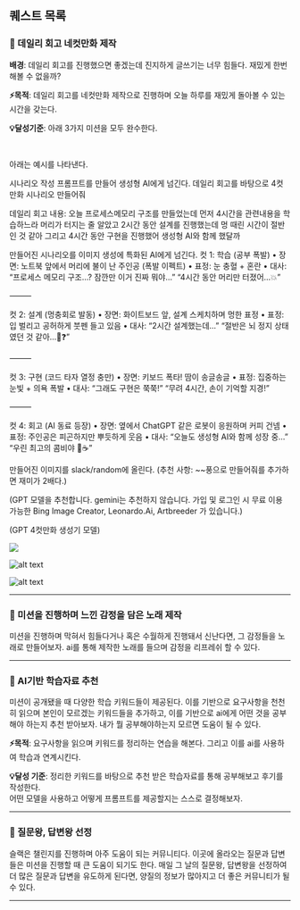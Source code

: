 ## 퀘스트 목록


### **:blue_book: 데일리 회고 네컷만화 제작**   

**배경**: 데일리 회고를 진행했으면 좋겠는데 진지하게 글쓰기는 너무 힘들다. 재밌게 한번 해볼 수 없을까?

**:zap:목적**: 데일리 회고를 네컷만화 제작으로 진행하며 오늘 하루를 재밌게 돌아볼 수 있는 시간을 갖는다.

**:bulb:달성기준**: 아래 3가지 미션을 모두 완수한다.   


<br>

아래는 예시를 나타낸다.

시나리오 작성 프롬프트를 만들어 생성형 AI에게 넘긴다.
데일리 회고를 바탕으로 4컷 만화 시나리오 만들어줘

데일리 회고 내용: 오늘 프로세스메모리 구조를 만들었는데 먼저 4시간을 관련내용을 학습하느라 머리가 터지는 줄 알았고 2시간 동안 설계를 진행했는데 멍 때린 시간이 절반인 것 같아 그리고 4시간 동안 구현을 진행했어 생성형 AI와 함께 했달까

만들어진 시나리오를 이미지 생성에 특화된 AI에게 넘긴다.
컷 1: 학습 (공부 폭발)
• 장면: 노트북 앞에서 머리에 불이 난 주인공 (폭발 이펙트)
• 표정: 눈 충혈 + 혼란
• 대사:
“프로세스 메모리 구조…? 잠깐만 이거 진짜 뭐야…”
“4시간 동안 머리만 터졌어…💥”

⸻

컷 2: 설계 (멍충회로 발동)
• 장면: 화이트보드 앞, 설계 스케치하며 멍한 표정
• 표정: 입 벌리고 공허하게 붓펜 들고 있음
• 대사:
“2시간 설계했는데…”
“절반은 뇌 정지 상태였던 것 같아…🧠❓”

⸻

컷 3: 구현 (코드 타자 열정 충만)
• 장면: 키보드 폭타! 땀이 송글송글
• 표정: 집중하는 눈빛 + 의욕 폭발
• 대사:
“그래도 구현은 쭉쭉!”
“무려 4시간, 손이 기억할 지경!”

⸻

컷 4: 회고 (AI 동료 등장)
• 장면: 옆에서 ChatGPT 같은 로봇이 응원하며 커피 건넴
• 표정: 주인공은 피곤하지만 뿌듯하게 웃음
• 대사:
“오늘도 생성형 AI와 함께 성장 중…”
“우린 최고의 콤비야 🤖☕”

만들어진 이미지를 slack/random에 올린다.
(추천 사항: ~~풍으로 만들어줘를 추가하면 재미가 2배다.)

(GPT 모델을 추천합니다. gemini는 추천하지 않습니다. 가입 및 로그인 시 무료 이용 가능한 Bing Image Creator, Leonardo.Ai, Artbreeder 가 있습니다.)

(GPT 4컷만화 생성기 모델)


![ ](https://github.com/user-attachments/assets/2c0dbc06-866a-44e4-a662-890504f7034b)

![alt text](https://github.com/user-attachments/assets/90fd22e9-7143-4f1f-8ecd-cbaa69d2686c)

![alt text]((https://github.com/user-attachments/assets/934e3edf-ed9d-4726-bed1-d1f2cf8a8b9d))






---

### **:blue_book: 미션을 진행하며 느낀 감정을 담은 노래 제작**   

미션을 진행하며 막혀서 힘들다거나 혹은 수월하게 진행돼서 신난다면, 그 감정들을 노래로 만들어보자. ai를 통해 제작한 노래를 들으며 감정을 리프레쉬 할 수 있다.

---



### **:blue_book: AI기반 학습자료 추천**   

미션이 공개됐을 때 다양한 학습 키워드들이 제공된다. 이를 기반으로 요구사항을 천천히 읽으며 본인이 모르겠는 키워드들을 추가하고, 이를 기반으로 ai에게 어떤 것을 공부해야 하는지 추천 받아보자. 내가 뭘 공부해야하는지 모르면 도움이 될 수 있다.   


**:zap:목적**: 요구사항을 읽으며 키워드를 정리하는 연습을 해본다. 그리고 이를 ai를 사용하여 학습과 연계시킨다.

**:bulb:달성 기준**: 정리한 키워드를 바탕으로 추천 받은 학습자료를 통해 공부해보고 후기를 작성한다.   
어떤 모델을 사용하고 어떻게 프롬프트를 제공할지는 스스로 결정해보자.

---

### **:blue_book: 질문왕, 답변왕 선정**   

슬랙은 챌린지를 진행하며 아주 도움이 되는 커뮤니티다. 이곳에 올라오는 질문과 답변들은 미션을 진행할 때 큰 도움이 되기도 한다. 매일 그 날의 질문왕, 답변왕을 선정하여 더 많은 질문과 답변을 유도하게 된다면, 양질의 정보가 많아지고 더 좋은 커뮤니티가 될 수 있다.

---